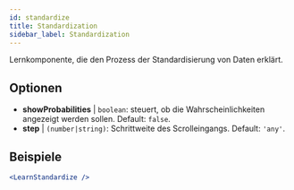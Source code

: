 ```yaml
---
id: standardize
title: Standardization
sidebar_label: Standardization
---
```


Lernkomponente, die den Prozess der Standardisierung von Daten erklärt.

## Optionen

* __showProbabilities__ | `boolean`: steuert, ob die Wahrscheinlichkeiten angezeigt werden sollen. Default: `false`.
* __step__ | `(number|string)`: Schrittweite des Scrolleingangs. Default: `'any'`.


## Beispiele

```jsx live
<LearnStandardize />
```

